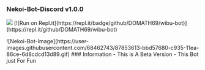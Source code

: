 ### Nekoi-Bot-Discord v1.0.0
<p align="center>
<a href="https://github.com/DomathID/Nekoi69/blob/master/LICENSE"><img src="https://img.shields.io/badge/license-AGPL%20v3-lightgray.svg"></a>
[![Run on Repl.it](https://repl.it/badge/github/DOMATH69/wibu-bot)](https://repl.it/github/DOMATH69/wibu-bot)
   </p>                                                                                             
![Nekoi-Bot-Image](https://user-images.githubusercontent.com/68462743/87853613-bbd57680-c935-11ea-86ce-6d8cdcd13d89.gif)
### Information
- This is A Beta Version
- This Bot just For Fun
